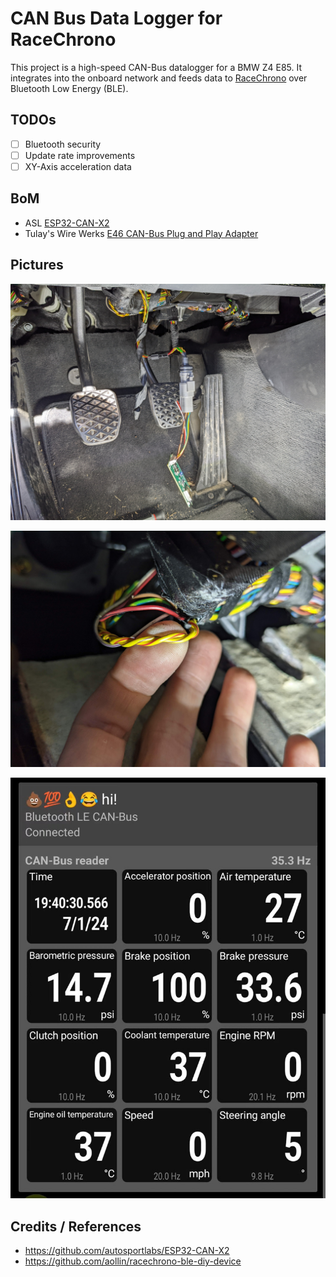 # CAN Bus Data Logger for RaceChrono

This project is a high-speed CAN-Bus datalogger for a BMW Z4 E85. It integrates into the onboard network and feeds data to [RaceChrono](https://racechrono.com/) over Bluetooth Low Energy (BLE).

## TODOs

- [ ] Bluetooth security
- [ ] Update rate improvements
- [ ] XY-Axis acceleration data

## BoM

- ASL [ESP32-CAN-X2](https://www.autosportlabs.com/product/esp32-can-x2-dual-can-bus-automotive-grade-development-board/)
- Tulay's Wire Werks [E46 CAN-Bus Plug and Play Adapter](https://tulayswirewerks.com/product/e46-can-bus-plug-and-play-adapter-4-pin-ign/)

## Pictures

![img](images/plug.jpg)

![img](images/can_wires.jpg)

![img](images/racechrono.jpg)

## Credits / References
- https://github.com/autosportlabs/ESP32-CAN-X2
- https://github.com/aollin/racechrono-ble-diy-device
